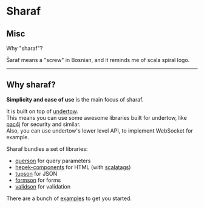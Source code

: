 
# Sharaf
 

## Misc

Why "sharaf"?  

Šaraf means a "screw" in Bosnian, and it reminds me of scala spiral logo.

---

## Why sharaf?

**Simplicity and ease of use** is the main focus of sharaf.  

It is built on top of [undertow](https://undertow.io/).  
This means you can use some awesome libraries built for undertow, like [pac4j](https://github.com/pac4j/undertow-pac4j) for security and similar.  
Also, you can use undertow's lower level API, to implement WebSocket for example.

Sharaf bundles a set of libraries:
- [querson](./querson) for query parameters
- [hepek-components](https://github.com/sake92/hepek) for HTML (with [scalatags](https://github.com/com-lihaoyi/scalatags))
- [tupson](https://github.com/sake92/tupson) for JSON
- [formson](./formson) for forms
- [validson](./formson) for validation

There are a bunch of [examples](./examples) to get you started.

